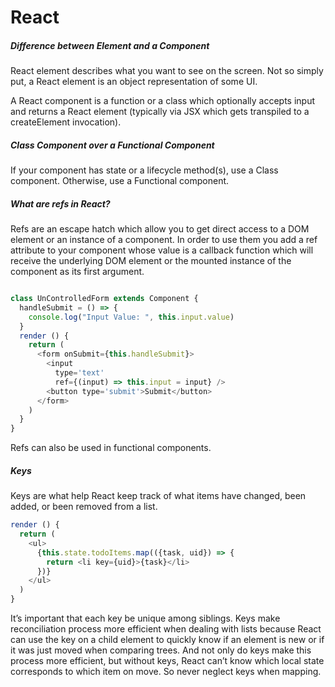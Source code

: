 # React


##### Difference between Element and a Component 
React element describes what you want to see on the screen. Not so simply put, a React element is an object representation of some UI.

A React component is a function or a class which optionally accepts input and returns a React element (typically via JSX which gets transpiled to a createElement invocation).


##### Class Component over a Functional Component

If your component has state or a lifecycle method(s), use a Class component. Otherwise, use a Functional component.

##### What are refs in React?

Refs are an escape hatch which allow you to get direct access to a DOM element or an instance of a component.
In order to use them you add a ref attribute to your component whose value is a callback function which will receive the underlying DOM element or the mounted instance of the component as its first argument.


```javascript

class UnControlledForm extends Component {
  handleSubmit = () => {
    console.log("Input Value: ", this.input.value)
  }
  render () {
    return (
      <form onSubmit={this.handleSubmit}>
        <input
          type='text'
          ref={(input) => this.input = input} />
        <button type='submit'>Submit</button>
      </form>
    )
  }
}
```

Refs can also be used in functional components.

##### Keys

Keys are what help React keep track of what items have changed, been added, or been removed from a list.

```javascript
render () {
  return (
    <ul>
      {this.state.todoItems.map(({task, uid}) => {
        return <li key={uid}>{task}</li>
      })}
    </ul>
  )
}
```

It’s important that each key be unique among siblings.
Keys make reconciliation process more efficient when dealing with lists because React can use the key on a child element to quickly know if an element is new
or if it was just moved when comparing trees. And not only do keys make this process more efficient, but without keys, React can’t know which local state corresponds to which item on move. So never neglect keys when mapping.


